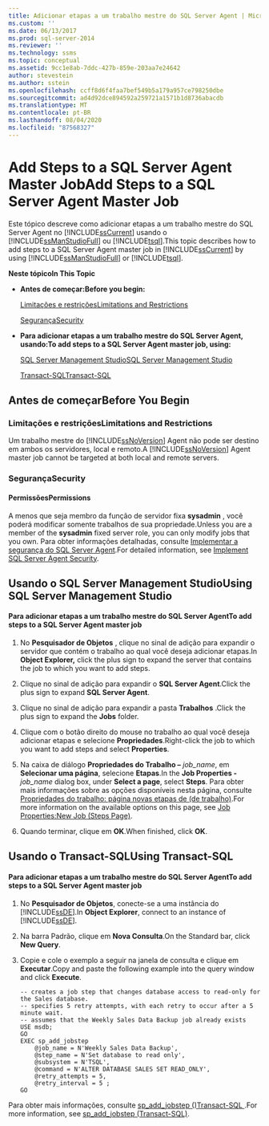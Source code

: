```yaml
---
title: Adicionar etapas a um trabalho mestre do SQL Server Agent | Microsoft Docs
ms.custom: ''
ms.date: 06/13/2017
ms.prod: sql-server-2014
ms.reviewer: ''
ms.technology: ssms
ms.topic: conceptual
ms.assetid: 9cc1e8ab-7ddc-427b-859e-203aa7e24642
author: stevestein
ms.author: sstein
ms.openlocfilehash: ccff8d6f4faa7bef549b5a179a957ce798250dbe
ms.sourcegitcommit: ad4d92dce894592a259721a1571b1d8736abacdb
ms.translationtype: MT
ms.contentlocale: pt-BR
ms.lasthandoff: 08/04/2020
ms.locfileid: "87568327"
---
```

# <a name="add-steps-to-a-sql-server-agent-master-job"></a><span data-ttu-id="26b1f-102">Add Steps to a SQL Server Agent Master Job</span><span class="sxs-lookup"><span data-stu-id="26b1f-102">Add Steps to a SQL Server Agent Master Job</span></span>
  <span data-ttu-id="26b1f-103">Este tópico descreve como adicionar etapas a um trabalho mestre do SQL Server Agent no [!INCLUDE[ssCurrent](../../includes/sscurrent-md.md)] usando o [!INCLUDE[ssManStudioFull](../../includes/ssmanstudiofull-md.md)] ou [!INCLUDE[tsql](../../includes/tsql-md.md)].</span><span class="sxs-lookup"><span data-stu-id="26b1f-103">This topic describes how to add steps to a SQL Server Agent master job in [!INCLUDE[ssCurrent](../../includes/sscurrent-md.md)] by using [!INCLUDE[ssManStudioFull](../../includes/ssmanstudiofull-md.md)] or [!INCLUDE[tsql](../../includes/tsql-md.md)].</span></span>  
  
 <span data-ttu-id="26b1f-104">**Neste tópico**</span><span class="sxs-lookup"><span data-stu-id="26b1f-104">**In This Topic**</span></span>  
  
-   <span data-ttu-id="26b1f-105">**Antes de começar:**</span><span class="sxs-lookup"><span data-stu-id="26b1f-105">**Before you begin:**</span></span>  
  
     [<span data-ttu-id="26b1f-106">Limitações e restrições</span><span class="sxs-lookup"><span data-stu-id="26b1f-106">Limitations and Restrictions</span></span>](#Restrictions)  
  
     [<span data-ttu-id="26b1f-107">Segurança</span><span class="sxs-lookup"><span data-stu-id="26b1f-107">Security</span></span>](#Security)  
  
-   <span data-ttu-id="26b1f-108">**Para adicionar etapas a um trabalho mestre do SQL Server Agent, usando:**</span><span class="sxs-lookup"><span data-stu-id="26b1f-108">**To add steps to a SQL Server Agent master job, using:**</span></span>  
  
     [<span data-ttu-id="26b1f-109">SQL Server Management Studio</span><span class="sxs-lookup"><span data-stu-id="26b1f-109">SQL Server Management Studio</span></span>](#SSMSProcedure)  
  
     [<span data-ttu-id="26b1f-110">Transact-SQL</span><span class="sxs-lookup"><span data-stu-id="26b1f-110">Transact-SQL</span></span>](#TsqlProcedure)  
  
##  <a name="before-you-begin"></a><a name="BeforeYouBegin"></a> <span data-ttu-id="26b1f-111">Antes de começar</span><span class="sxs-lookup"><span data-stu-id="26b1f-111">Before You Begin</span></span>  
  
###  <a name="limitations-and-restrictions"></a><a name="Restrictions"></a> <span data-ttu-id="26b1f-112">Limitações e restrições</span><span class="sxs-lookup"><span data-stu-id="26b1f-112">Limitations and Restrictions</span></span>  
 <span data-ttu-id="26b1f-113">Um trabalho mestre do [!INCLUDE[ssNoVersion](../../includes/ssnoversion-md.md)] Agent não pode ser destino em ambos os servidores, local e remoto.</span><span class="sxs-lookup"><span data-stu-id="26b1f-113">A [!INCLUDE[ssNoVersion](../../includes/ssnoversion-md.md)] Agent master job cannot be targeted at both local and remote servers.</span></span>  
  
###  <a name="security"></a><a name="Security"></a> <span data-ttu-id="26b1f-114">Segurança</span><span class="sxs-lookup"><span data-stu-id="26b1f-114">Security</span></span>  
  
####  <a name="permissions"></a><a name="Permissions"></a> <span data-ttu-id="26b1f-115">Permissões</span><span class="sxs-lookup"><span data-stu-id="26b1f-115">Permissions</span></span>  
 <span data-ttu-id="26b1f-116">A menos que seja membro da função de servidor fixa **sysadmin** , você poderá modificar somente trabalhos de sua propriedade.</span><span class="sxs-lookup"><span data-stu-id="26b1f-116">Unless you are a member of the **sysadmin** fixed server role, you can only modify jobs that you own.</span></span> <span data-ttu-id="26b1f-117">Para obter informações detalhadas, consulte [Implementar a segurança do SQL Server Agent](../agent/implement-sql-server-agent-security.md).</span><span class="sxs-lookup"><span data-stu-id="26b1f-117">For detailed information, see [Implement SQL Server Agent Security](../agent/implement-sql-server-agent-security.md).</span></span>  
  
##  <a name="using-sql-server-management-studio"></a><a name="SSMSProcedure"></a> <span data-ttu-id="26b1f-118">Usando o SQL Server Management Studio</span><span class="sxs-lookup"><span data-stu-id="26b1f-118">Using SQL Server Management Studio</span></span>  
  
#### <a name="to-add-steps-to-a-sql-server-agent-master-job"></a><span data-ttu-id="26b1f-119">Para adicionar etapas a um trabalho mestre do SQL Server Agent</span><span class="sxs-lookup"><span data-stu-id="26b1f-119">To add steps to a SQL Server Agent master job</span></span>  
  
1.  <span data-ttu-id="26b1f-120">No **Pesquisador de Objetos** , clique no sinal de adição para expandir o servidor que contém o trabalho ao qual você deseja adicionar etapas.</span><span class="sxs-lookup"><span data-stu-id="26b1f-120">In **Object Explorer,** click the plus sign to expand the server that contains the job to which you want to add steps.</span></span>  
  
2.  <span data-ttu-id="26b1f-121">Clique no sinal de adição para expandir o **SQL Server Agent**.</span><span class="sxs-lookup"><span data-stu-id="26b1f-121">Click the plus sign to expand **SQL Server Agent**.</span></span>  
  
3.  <span data-ttu-id="26b1f-122">Clique no sinal de adição para expandir a pasta **Trabalhos** .</span><span class="sxs-lookup"><span data-stu-id="26b1f-122">Click the plus sign to expand the **Jobs** folder.</span></span>  
  
4.  <span data-ttu-id="26b1f-123">Clique com o botão direito do mouse no trabalho ao qual você deseja adicionar etapas e selecione **Propriedades**.</span><span class="sxs-lookup"><span data-stu-id="26b1f-123">Right-click the job to which you want to add steps and select **Properties**.</span></span>  
  
5.  <span data-ttu-id="26b1f-124">Na caixa de diálogo **Propriedades do Trabalho –** _job_name_, em **Selecionar uma página**, selecione **Etapas**.</span><span class="sxs-lookup"><span data-stu-id="26b1f-124">In the **Job Properties -**_job_name_ dialog box, under **Select a page**, select **Steps**.</span></span> <span data-ttu-id="26b1f-125">Para obter mais informações sobre as opções disponíveis nesta página, consulte [Propriedades do trabalho: página novas etapas de &#40;de trabalho&#41;](../agent/job-properties-new-job-steps-page.md).</span><span class="sxs-lookup"><span data-stu-id="26b1f-125">For more information on the available options on this page, see [Job Properties:New Job &#40;Steps Page&#41;](../agent/job-properties-new-job-steps-page.md).</span></span>  

6.  <span data-ttu-id="26b1f-126">Quando terminar, clique em **OK**.</span><span class="sxs-lookup"><span data-stu-id="26b1f-126">When finished, click **OK**.</span></span>  
  
##  <a name="using-transact-sql"></a><a name="TsqlProcedure"></a> <span data-ttu-id="26b1f-127">Usando o Transact-SQL</span><span class="sxs-lookup"><span data-stu-id="26b1f-127">Using Transact-SQL</span></span>  
  
#### <a name="to-add-steps-to-a-sql-server-agent-master-job"></a><span data-ttu-id="26b1f-128">Para adicionar etapas a um trabalho mestre do SQL Server Agent</span><span class="sxs-lookup"><span data-stu-id="26b1f-128">To add steps to a SQL Server Agent master job</span></span>  
  
1.  <span data-ttu-id="26b1f-129">No **Pesquisador de Objetos**, conecte-se a uma instância do [!INCLUDE[ssDE](../../includes/ssde-md.md)].</span><span class="sxs-lookup"><span data-stu-id="26b1f-129">In **Object Explorer**, connect to an instance of [!INCLUDE[ssDE](../../includes/ssde-md.md)].</span></span>  
  
2.  <span data-ttu-id="26b1f-130">Na barra Padrão, clique em **Nova Consulta**.</span><span class="sxs-lookup"><span data-stu-id="26b1f-130">On the Standard bar, click **New Query**.</span></span>  
  
3.  <span data-ttu-id="26b1f-131">Copie e cole o exemplo a seguir na janela de consulta e clique em **Executar**.</span><span class="sxs-lookup"><span data-stu-id="26b1f-131">Copy and paste the following example into the query window and click **Execute**.</span></span>  
  
    ```  
    -- creates a job step that changes database access to read-only for the Sales database.   
    -- specifies 5 retry attempts, with each retry to occur after a 5 minute wait.   
    -- assumes that the Weekly Sales Data Backup job already exists  
    USE msdb;  
    GO  
    EXEC sp_add_jobstep  
        @job_name = N'Weekly Sales Data Backup',  
        @step_name = N'Set database to read only',  
        @subsystem = N'TSQL',  
        @command = N'ALTER DATABASE SALES SET READ_ONLY',   
        @retry_attempts = 5,  
        @retry_interval = 5 ;  
    GO  
    ```  
  
 <span data-ttu-id="26b1f-132">Para obter mais informações, consulte [sp_add_jobstep &#40;&#41;Transact-SQL ](/sql/relational-databases/system-stored-procedures/sp-add-jobstep-transact-sql).</span><span class="sxs-lookup"><span data-stu-id="26b1f-132">For more information, see [sp_add_jobstep &#40;Transact-SQL&#41;](/sql/relational-databases/system-stored-procedures/sp-add-jobstep-transact-sql).</span></span>  
  
  
